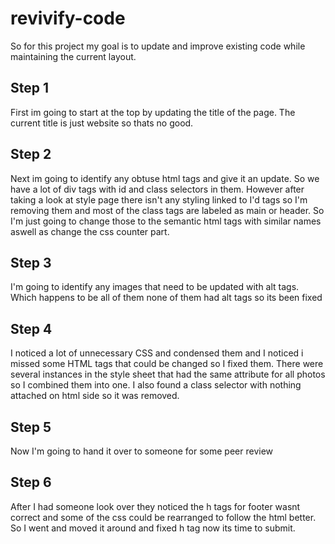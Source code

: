 # revivify-code
  <p>So for this project my goal is to update and improve existing code while maintaining the current layout.</p>

<h2>Step 1</h2>
  <p>First im going to start at the top by updating the title of the page. The current title is just website so thats no good.</p>
  
<h2>Step 2</h2>
  <p>Next im going to identify any obtuse html tags and give it an update. So we have a lot of div tags with id and class selectors in them. However after taking a look at style page there isn't any styling linked to I'd tags so I'm removing them and most of the class tags are labeled as main or header. So I'm just going to change those to the semantic html tags with similar names aswell as change the css counter part.</p>
  
<h2>Step 3</h2>
  <p>I'm going to identify any images that need to be updated with alt tags. Which happens to be all of them none of them had alt tags so its been fixed</p>
  
<h2>Step 4</h2>
  <p>I noticed a lot of unnecessary CSS and condensed them and I noticed i missed some HTML tags that could be changed so I fixed them. There were several instances in the style sheet that had the same attribute for all photos so I combined them into one. I also found a class selector with nothing attached on html side so it was removed.</p> 
  
<h2>Step 5</h2>
  <p>Now I'm going to hand it over to someone for some peer review</p>
  
<h2>Step 6</h2>
  <p>After I had someone look over they noticed the h tags for footer wasnt correct and some of the css could be rearranged to follow the html better. So I went and moved it around and fixed h tag now its time to submit.
  
